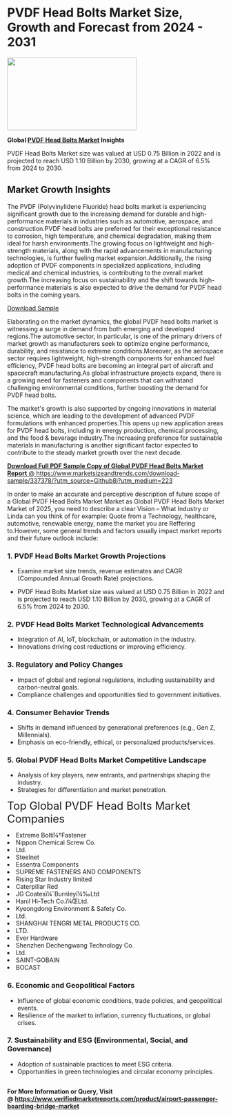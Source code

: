 <H1>PVDF Head Bolts Market Size, Growth and Forecast from 2024 - 2031</H1><img class="aligncenter size-medium wp-image-584254" src="https://thirdeyenews.in/wp-content/uploads/2024/09/Global-Market-Research-300x168.jpeg" alt="" width="300" height="168" /><p><strong>Global&nbsp;<a href="https://www.marketsizeandtrends.com/download-sample/337378/?utm_source=Github8j?utm_medium=223">PVDF Head Bolts Market</a> Insights</strong></p><p>PVDF Head Bolts Market size was valued at USD 0.75 Billion in 2022 and is projected to reach USD 1.10 Billion by 2030, growing at a CAGR of 6.5% from 2024 to 2030.</p><p><h2>Market Growth Insights</h2> <p>The PVDF (Polyvinylidene Fluoride) head bolts market is experiencing significant growth due to the increasing demand for durable and high-performance materials in industries such as automotive, aerospace, and construction.PVDF head bolts are preferred for their exceptional resistance to corrosion, high temperature, and chemical degradation, making them ideal for harsh environments.The growing focus on lightweight and high-strength materials, along with the rapid advancements in manufacturing technologies, is further fueling market expansion.Additionally, the rising adoption of PVDF components in specialized applications, including medical and chemical industries, is contributing to the overall market growth.The increasing focus on sustainability and the shift towards high-performance materials is also expected to drive the demand for PVDF head bolts in the coming years.</p> <p><a href="#">Download Sample</a></p> <p>Elaborating on the market dynamics, the global PVDF head bolts market is witnessing a surge in demand from both emerging and developed regions.The automotive sector, in particular, is one of the primary drivers of market growth as manufacturers seek to optimize engine performance, durability, and resistance to extreme conditions.Moreover, as the aerospace sector requires lightweight, high-strength components for enhanced fuel efficiency, PVDF head bolts are becoming an integral part of aircraft and spacecraft manufacturing.As global infrastructure projects expand, there is a growing need for fasteners and components that can withstand challenging environmental conditions, further boosting the demand for PVDF head bolts.</p> <p>The market's growth is also supported by ongoing innovations in material science, which are leading to the development of advanced PVDF formulations with enhanced properties.This opens up new application areas for PVDF head bolts, including in energy production, chemical processing, and the food & beverage industry.The increasing preference for sustainable materials in manufacturing is another significant factor expected to contribute to the steady market growth over the next decade.</p> <p><a href="#"></p><p><span class=""><strong>Download Full PDF Sample Copy of Global PVDF Head Bolts Market Report</strong> @ <a href="https://www.marketsizeandtrends.com/download-sample/337378/?utm_source=Github8j?utm_medium=223" target="_blank">https://www.marketsizeandtrends.com/download-sample/337378/?utm_source=Github8j?utm_medium=223</a></span></p><p>In order to make an accurate and perceptive description of future scope of a Global&nbsp;PVDF Head Bolts Market Market as Global&nbsp;PVDF Head Bolts Market Market of 2025, you need to describe a clear Vision &ndash; What Industry or Linda can you think of for example: Quote from a Technology, healthcare, automotive, renewable energy, name the market you are Reffering to.However, some general trends and factors usually impact market reports and their future outlook include:</p><h3>1.&nbsp;<strong>PVDF Head Bolts Market Growth Projections</strong></h3><ul><li>Examine market size trends, revenue estimates and CAGR (Compounded Annual Growth Rate) projections.</li><li><p>PVDF Head Bolts Market size was valued at USD 0.75 Billion in 2022 and is projected to reach USD 1.10 Billion by 2030, growing at a CAGR of 6.5% from 2024 to 2030.</p></li></ul><h3>2.&nbsp;<strong>PVDF Head Bolts Market Technological Advancements</strong></h3><ul><li>Integration of AI, IoT, blockchain, or automation in the industry.</li><li>Innovations driving cost reductions or improving efficiency.</li></ul><h3>3.&nbsp;<strong>Regulatory and Policy Changes</strong></h3><ul><li>Impact of global and regional regulations, including sustainability and carbon-neutral goals.</li><li>Compliance challenges and opportunities tied to government initiatives.</li></ul><h3>4.&nbsp;<strong>Consumer Behavior Trends</strong></h3><ul><li>Shifts in demand influenced by generational preferences (e.g., Gen Z, Millennials).</li><li>Emphasis on eco-friendly, ethical, or personalized products/services.</li></ul><h3>5.&nbsp;<strong>Global PVDF Head Bolts Market Competitive Landscape</strong></h3><ul><li>Analysis of key players, new entrants, and partnerships shaping the industry.</li><li>Strategies for differentiation and market penetration.</li></ul><p data-pm-slice="1 1 []"><span style="color: inherit; font-family: inherit; font-size: 25px;">Top Global PVDF Head Bolts Market Companies</span></p><div class="" data-test-id=""><p><li>Extreme Boltï¼†Fastener</li><li> Nippon Chemical Screw Co.</li><li> Ltd.</li><li> Steelnet</li><li> Essentra Components</li><li> SUPREME FASTENERS AND COMPONENTS</li><li> Rising Star Industry limited</li><li> Caterpillar Red</li><li> JG Coatesï¼ˆBurnleyï¼‰Ltd</li><li> Hanil Hi-Tech Co.ï¼ŒLtd.</li><li> Kyeongdong Environment & Safety Co.</li><li>Ltd.</li><li> SHANGHAI TENGRI METAL PRODUCTS CO.</li><li> LTD.</li><li> Ever Hardware</li><li> Shenzhen Dechengwang Technology Co.</li><li> Ltd.</li><li> SAINT-GOBAIN</li><li> BOCAST</li></p></div><h3>6.&nbsp;<strong>Economic and Geopolitical Factors</strong></h3><ul><li>Influence of global economic conditions, trade policies, and geopolitical events.</li><li>Resilience of the market to inflation, currency fluctuations, or global crises.</li></ul><h3>7.&nbsp;<strong>Sustainability and ESG (Environmental, Social, and Governance)</strong></h3><ul><li>Adoption of sustainable practices to meet ESG criteria.</li><li>Opportunities in green technologies and circular economy principles.</li></ul><h2><strong style="font-size: 14px;">For More Information or Query, Visit @&nbsp;</strong><a style="background-color: #ffffff; font-size: 14px;" href="https://www.marketsizeandtrends.com/report/pvdf-head-bolts-market/" target="_blank">https://www.verifiedmarketreports.com/product/airport-passenger-boarding-bridge-market</a></h2>